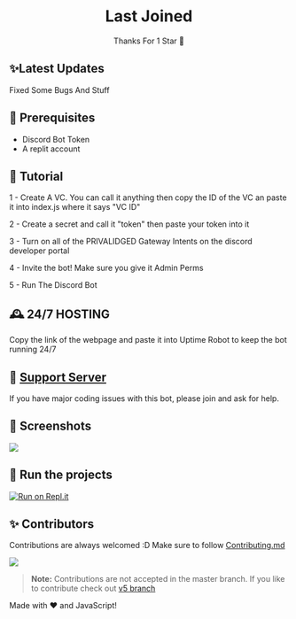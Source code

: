 <h1 align="center">Last Joined</h1>
<p align="center">Thanks For 1 Star 🫤</p>

## ✨Latest Updates

Fixed Some Bugs And Stuff

## 🚧 Prerequisites

- Discord Bot Token
- A replit account

## 📝 Tutorial

1 - Create A VC. You can call it anything then copy the ID of the VC an paste it into index.js where it says "VC ID"

2 - Create a secret and call it "token" then paste your token into it

3 - Turn on all of the PRIVALIDGED Gateway Intents  on the discord developer portal

4 - Invite the bot! Make sure you give it Admin Perms

5 - Run The Discord Bot

## 🕰 24/7 HOSTING
Copy the link of the webpage and paste it into Uptime Robot to keep the bot running 24/7


## 📝 [Support Server](https://discord.gg/Nb4QGk8EgW)

If you have major coding issues with this bot, please join and ask for help.

## 📸 Screenshots

<div align="left"><img src="https://media.discordapp.net/attachments/973143883850584114/1010551848576491520/IMG_5939.png"></div>

## 💨 Run the projects

[![Run on Repl.it](https://repl.it/badge/github/SudhanPlayz/Discord-MusicBot)](https://repl.it/topclips/lastjoined)



## ✨ Contributors

Contributions are always welcomed :D Make sure to follow [Contributing.md](/CONTRIBUTING.md)

<a href="https://github.com/SudhanPlayz/Discord-MusicBot/graphs/contributors">
  <img src="https://contributors-img.web.app/image?repo=SudhanPlayz/Discord-MusicBot" />
</a>

> **Note:** Contributions are not accepted in the master branch. If you like to contribute check out [v5 branch](https://github.com/SudhanPlayz/Discord-MusicBot/tree/v5)

Made with :heart: and JavaScript!
